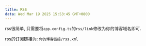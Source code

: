 ```yaml
---
title: RSS
data: Wed Mar 19 2025 15:53:45 GMT+0800
---
```


rss很简单, 只需要将`app.config.ts`的`rss/link`修改为你的博客域名即可.

rss的订阅链接为: `你的博客链接/rss.xml`
